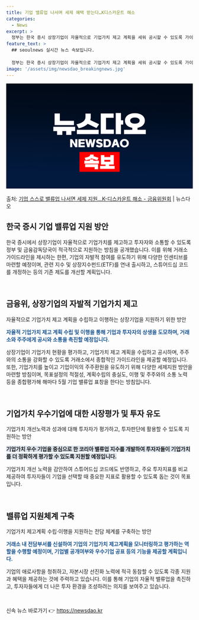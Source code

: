 ```yaml
---
title: 기업 밸류업 나서며 세제 혜택 받는다…K디스카운트 해소
categories:
  - News
excerpt: >
  정부는 한국 증시 상장기업이 자율적으로 기업가치 제고 계획을 세워 공시할 수 있도록 가이드라인을 제시하는 한…
feature_text: >
  ## seoulnews 실시간 뉴스 속보입니다.

  정부는 한국 증시 상장기업이 자율적으로 기업가치 제고 계획을 세워 공시할 수 있도록 가이드라인을 제시하는 한…
image: '/assets/img/newsdao_breakingnews.jpg'
---
```


![뉴스다오 속보](/assets/img/newsdao_breakingnews.jpg)

<p>출처: <a href="https://newsdao.kr/3233" rel="dofollow">기업 스스로 밸류업 나서면 세제 지원…K-디스카운트 해소 - 금융위원회</a> | 뉴스다오</p>

<h2 data-ke-size="size26">한국 증시 기업 밸류업 지원 방안</h2>
한국 증시에서 상장기업이 자율적으로 기업가치를 제고하고 투자자와 소통할 수 있도록 정부 및 금융감독당국이 적극적으로 지원하는 방침을 공개했습니다. 이를 위해 거래소 가이드라인을 제시하는 한편, 기업의 자발적 참여를 유도하기 위해 다양한 인센티브를 마련할 예정이며, 관련 지수 및 상장지수펀드(ETF)를 연내 출시하고, 스튜어드십 코드를 개정하는 등의 기존 제도를 개선할 계획입니다.

<p data-ke-size="size16">&nbsp;</p>

<h2 data-ke-size="size24">금융위, 상장기업의 자발적 기업가치 제고</h2>
<p data-ke-size="size16">자율적으로 기업가치 제고 계획을 수립하고 이행하는 상장기업을 지원하기 위한 방안</p>

<b><span style="color: #1a5490;">자율적 기업가치 제고 계획 수립 및 이행을 통해 기업과 투자자의 상생을 도모하며, 거래소와 주주에게 공시와 소통을 촉진할 예정입니다.</span></b>

상장기업이 기업가치 현황을 평가하고, 기업가치 제고 계획을 수립하고 공시하며, 주주와의 소통을 강화할 수 있도록 거래소에서 종합적인 가이드라인을 제공할 예정입니다. 또한, 기업가치를 높이고 기업이익의 주주환원을 유도하기 위해 다양한 세제지원 방안을 마련할 방침이며, 목표설정의 적절성, 계획수립의 충실도, 이행 및 주주와의 소통 노력 등을 종합평가해 해마다 5월 기업 밸류업 표창을 한다는 방침입니다.

<p data-ke-size="size16">&nbsp;</p>

<h2 data-ke-size="size24">기업가치 우수기업에 대한 시장평가 및 투자 유도</h2>
<p data-ke-size="size16">기업가치 개선노력과 성과에 대해 투자자가 평가하고, 투자판단에 활용할 수 있도록 지원하는 방안</p>

<b><span style="background-color: #21538527;">기업가치 우수 기업을 중심으로 한 코리아 밸류업 지수를 개발하여 투자자들이 기업가치를 더 정확하게 평가할 수 있도록 지원할 예정입니다.</span></b>

기업가치 개선 노력을 감안하여 스튜어드십 코드에도 반영하고, 주요 투자지표를 비교 제공하여 투자자들이 기업을 선택할 때 중요한 지표로 활용할 수 있도록 돕는 것이 목표입니다.

<p data-ke-size="size16">&nbsp;</p>

<h2 data-ke-size="size24">밸류업 지원체계 구축</h2>
<p data-ke-size="size16">기업가치 제고계획 수립·이행을 지원하는 전담 체계를 구축하는 방안</p>

<b><span style="color: #1a5490;">거래소 내 전담부서를 신설하여 기업의 기업가치 제고계획을 모니터링하고 평가하는 역할을 수행할 예정이며, 기업별 공개여부와 우수기업 공표 등의 기능을 제공할 계획입니다.</span></b>

기업의 애로사항을 청취하고, 자본시장 선진화 노력에 적극 동참할 수 있도록 각종 지원과 혜택을 제공하는 것에 주력하고 있습니다. 이를 통해 기업의 자율적 밸류업을 촉진하고, 투자자들에게 더 나은 투자 환경을 조성하려는 의지를 보여주고 있습니다.

<p data-ke-size="size16">&nbsp;</p> 

신속 뉴스 바로가기 👉 <a href="https://newsdao.kr" rel="dofollow">https://newsdao.kr</a>


